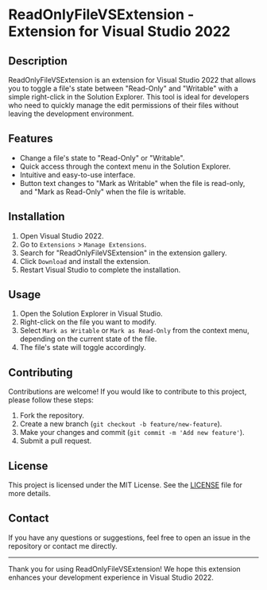 # ReadOnlyFileVSExtension - Extension for Visual Studio 2022

## Description

ReadOnlyFileVSExtension is an extension for Visual Studio 2022 that allows you to toggle a file's state between "Read-Only" and "Writable" with a simple right-click in the Solution Explorer. This tool is ideal for developers who need to quickly manage the edit permissions of their files without leaving the development environment.

## Features

- Change a file's state to "Read-Only" or "Writable".
- Quick access through the context menu in the Solution Explorer.
- Intuitive and easy-to-use interface.
- Button text changes to "Mark as Writable" when the file is read-only, and "Mark as Read-Only" when the file is writable.

## Installation

1. Open Visual Studio 2022.
2. Go to `Extensions` > `Manage Extensions`.
3. Search for "ReadOnlyFileVSExtension" in the extension gallery.
4. Click `Download` and install the extension.
5. Restart Visual Studio to complete the installation.

## Usage

1. Open the Solution Explorer in Visual Studio.
2. Right-click on the file you want to modify.
3. Select `Mark as Writable` or `Mark as Read-Only` from the context menu, depending on the current state of the file.
4. The file's state will toggle accordingly.

## Contributing

Contributions are welcome! If you would like to contribute to this project, please follow these steps:

1. Fork the repository.
2. Create a new branch (`git checkout -b feature/new-feature`).
3. Make your changes and commit (`git commit -m 'Add new feature'`).
4. Submit a pull request.

## License

This project is licensed under the MIT License. See the [LICENSE](LICENSE) file for more details.

## Contact

If you have any questions or suggestions, feel free to open an issue in the repository or contact me directly.

---

Thank you for using ReadOnlyFileVSExtension! We hope this extension enhances your development experience in Visual Studio 2022.
